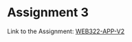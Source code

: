 # Assignment 3

Link to the Assignment: [WEB322-APP-V2](https://github.com/NishitShah18/web322-app-v2)
